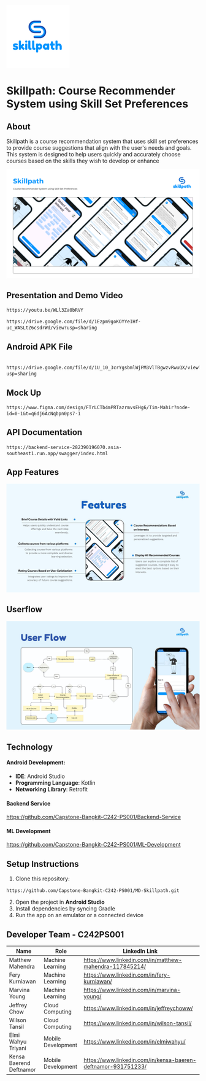 ![Skillpath logo](https://github.com/Capstone-Bangkit-C242-PS001/Skillpath-Documentation/blob/main/asset/skillpat_logo2.png)

# Skillpath: Course Recommender System using Skill Set Preferences

## About
Skillpath is a course recommendation system that uses skill set preferences to provide course suggestions that align with the user's needs and goals. This system is designed to help users quickly and accurately choose courses based on the skills they wish to develop or enhance

![Skillpath](https://github.com/Capstone-Bangkit-C242-PS001/Skillpath-Documentation/blob/main/asset/skillpath.png)

## Presentation and Demo Video

```
https://youtu.be/WLl3Za0bRVY
```
```
https://drive.google.com/file/d/1Ezpm9goKOYYeIHf-uc_WASLtZ6csdrWd/view?usp=sharing
```

## Android APK File
```
 https://drive.google.com/file/d/1U_10_3crYgsbmlWjPM3VlTBgwzvRwuQX/view?usp=sharing
```

## Mock Up
```
https://www.figma.com/design/FTrLCTb4mPRTazrmvsEHg6/Tim-Mahir?node-id=0-1&t=q6dj6AcNqbpn0ps7-1
```

## API Documentation
```
https://backend-service-282390196070.asia-southeast1.run.app/swagger/index.html
```

## App Features
![Skillpath Features](https://raw.githubusercontent.com/Capstone-Bangkit-C242-PS001/Skillpath-Documentation/main/asset/features.jpg)

## Userflow
![Skillpath Userflow](https://github.com/Capstone-Bangkit-C242-PS001/Skillpath-Documentation/blob/main/asset/userflow.jpg)

## Technology

####  Android Development:
- **IDE**: Android Studio
- **Programming Language**: Kotlin
- **Networking Library**: Retrofit
#### Backend Service
https://github.com/Capstone-Bangkit-C242-PS001/Backend-Service
#### ML Development
https://github.com/Capstone-Bangkit-C242-PS001/ML-Development


## Setup Instructions
1. Clone this repository:
```
https://github.com/Capstone-Bangkit-C242-PS001/MD-Skillpath.git
```
2. Open the project in **Android Studio**
3. Install dependencies by syncing Gradle
4. Run the app on an emulator or a connected device


## Developer Team - C242PS001
| Name                    | Role               | LinkedIn Link                             |
|-------------------------|--------------------|-------------------------------------------|
| Matthew Mahendra        | Machine Learning   |  https://www.linkedin.com/in/matthew-mahendra-117845214/ |
| Fery Kurniawan          | Machine Learning   |  https://www.linkedin.com/in/fery-kurniawan/ |
| Marvina Young           | Machine Learning   |  https://www.linkedin.com/in/marvina-young/ |
| Jeffrey Chow            | Cloud Computing    |  https://www.linkedin.com/in/jeffreychoww/ |
| Wilson Tansil           | Cloud Computing    |  https://www.linkedin.com/in/wilson-tansil/|
| Elmi Wahyu Triyani      | Mobile Development | https://www.linkedin.com/in/elmiwahyu/  |
| Kensa Baerend Deftnamor | Mobile Development | https://www.linkedin.com/in/kensa-baeren-deftnamor-931751233/|









 

 



